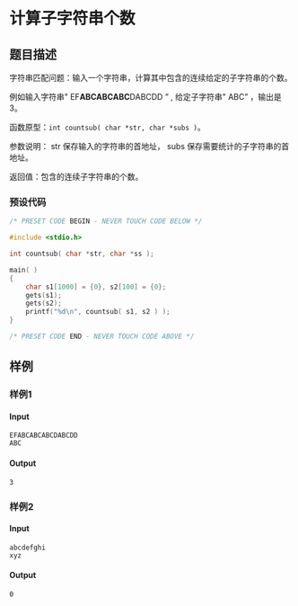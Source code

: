 # 计算子字符串个数

## 题目描述

字符串匹配问题：输入一个字符串，计算其中包含的连续给定的子字符串的个数。

例如输入字符串" EF**ABCABCABC**DABCDD ” , 给定子字符串" ABC” ，输出是 3。

函数原型：`int countsub( char *str, char *subs )`。

参数说明： str 保存输入的字符串的首地址， subs 保存需要统计的子字符串的首地址。

返回值：包含的连续子字符串的个数。

### 预设代码

```c
/* PRESET CODE BEGIN - NEVER TOUCH CODE BELOW */

#include <stdio.h>

int countsub( char *str, char *ss );

main( )
{
    char s1[1000] = {0}, s2[100] = {0};
    gets(s1);
    gets(s2);
    printf("%d\n", countsub( s1, s2 ) );
}

/* PRESET CODE END - NEVER TOUCH CODE ABOVE */
```

## 样例

### 样例1

#### Input

```
EFABCABCABCDABCDD
ABC
```

#### Output

```
3
```

### 样例2

#### Input

```
abcdefghi
xyz
```

#### Output

```
0
```

